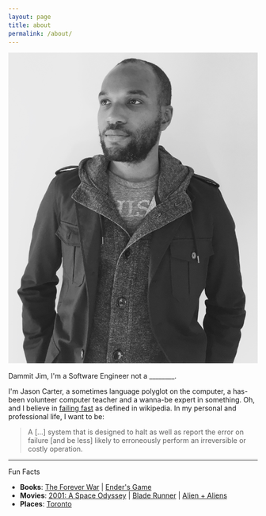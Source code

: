 ```yaml
---
layout: page
title: about
permalink: /about/
---
```


<img class="col one right" src="/img/about.jpg">

Dammit Jim, I'm a Software Engineer not a ________.

I'm Jason Carter, a sometimes language polyglot on the computer, a has-been volunteer computer teacher and a wanna-be expert in something. Oh, and I believe in <a href="https://en.wikipedia.org/wiki/Fail-fast" target="_blank"> failing fast</a> as defined in wikipedia. In my personal and professional life, I want to be:

<blockquote>
A [...] system that is designed to halt as well as report the error on failure [and be less] likely to erroneously perform an irreversible or costly operation.
</blockquote>

<span class="contacticon center">
	<a href="https://github.com/{{ site.github_username }}" target="_blank"><i class="fa fa-github-square"></i></a>
	<a href="https://www.linkedin.com/in/{{ site.linkedin_username }}" target="_blank"><i class="fa fa-linkedin-square"></i></a>
	<a href="https://twitter.com/{{ site.twitter_username }}" target="_blank"><i class="fa fa-twitter-square"></i></a>
</span>

<hr>
Fun Facts
<ul>
  <li><strong>Books</strong>: <a href="http://en.wikipedia.org/wiki/The_Forever_War" target="_blank">The Forever War</a> | <a href="http://en.wikipedia.org/wiki/Ender%27s_Game" target="_blank">Ender's Game</a></li>
  <li><strong>Movies</strong>: <a href="http://en.wikipedia.org/wiki/2001:_A_Space_Odyssey_(film)" target="_blank">2001: A Space Odyssey</a> | <a href="http://en.wikipedia.org/wiki/Blade_Runner" target="_blank">Blade Runner</a> | <a href="http://en.wikipedia.org/wiki/Alien_(film)" target="_blank">Alien + Aliens</a></li>
  <li><strong>Places</strong>: <a href="http://www.flickr.com/search/?q=Toronto" target="_blank">Toronto</a></li>
</ul>
